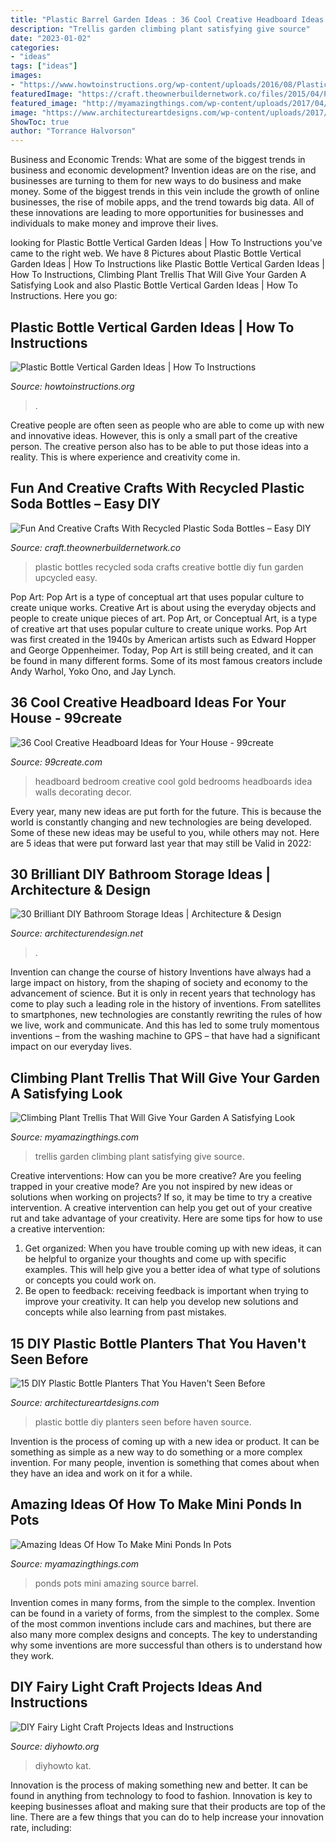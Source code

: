 ```yaml
---
title: "Plastic Barrel Garden Ideas : 36 Cool Creative Headboard Ideas For Your House"
description: "Trellis garden climbing plant satisfying give source"
date: "2023-01-02"
categories:
- "ideas"
tags: ["ideas"]
images:
- "https://www.howtoinstructions.org/wp-content/uploads/2016/08/Plastic-Bottle-Vertical-Garden-Ideas-2.jpg"
featuredImage: "https://craft.theownerbuildernetwork.co/files/2015/04/Plastic-Bottle-Ideas015.jpg"
featured_image: "http://myamazingthings.com/wp-content/uploads/2017/04/wine-barrel.jpg"
image: "https://www.architectureartdesigns.com/wp-content/uploads/2017/05/11-6.jpg"
ShowToc: true
author: "Torrance Halvorson"
---
```



Business and Economic Trends: What are some of the biggest trends in business and economic development?
Invention ideas are on the rise, and businesses are turning to them for new ways to do business and make money. Some of the biggest trends in this vein include the growth of online businesses, the rise of mobile apps, and the trend towards big data. All of these innovations are leading to more opportunities for businesses and individuals to make money and improve their lives.

	

		
looking for Plastic Bottle Vertical Garden Ideas | How To Instructions you've came to the right web. We have 8 Pictures about Plastic Bottle Vertical Garden Ideas | How To Instructions like Plastic Bottle Vertical Garden Ideas | How To Instructions, Climbing Plant Trellis That Will Give Your Garden A Satisfying Look and also Plastic Bottle Vertical Garden Ideas | How To Instructions. Here you go:
		
    
## Plastic Bottle Vertical Garden Ideas | How To Instructions

<img loading=lazy src="https://www.howtoinstructions.org/wp-content/uploads/2016/08/Plastic-Bottle-Vertical-Garden-Ideas-2.jpg" onerror="this.onerror=null;this.src='https://tse2.mm.bing.net/th?id=OIP.OjMSBmn8ohr5jfGkZ9S8oAHaFi&amp;pid=15.1';" alt="Plastic Bottle Vertical Garden Ideas | How To Instructions">

_Source: howtoinstructions.org_

>. 

	

Creative people are often seen as people who are able to come up with new and innovative ideas. However, this is only a small part of the creative person. The creative person also has to be able to put those ideas into a reality. This is where experience and creativity come in.

    
## Fun And Creative Crafts With Recycled Plastic Soda Bottles – Easy DIY

<img loading=lazy src="https://craft.theownerbuildernetwork.co/files/2015/04/Plastic-Bottle-Ideas015.jpg" onerror="this.onerror=null;this.src='https://tse1.mm.bing.net/th?id=OIP.-fuyc2TfrrDA_Q5MKk9GggHaE7&amp;pid=15.1';" alt="Fun And Creative Crafts With Recycled Plastic Soda Bottles – Easy DIY">

_Source: craft.theownerbuildernetwork.co_

>plastic bottles recycled soda crafts creative bottle diy fun garden upcycled easy. 

	

Pop Art: Pop Art is a type of conceptual art that uses popular culture to create unique works.
Creative Art is about using the everyday objects and people to create unique pieces of art. Pop Art, or Conceptual Art, is a type of creative art that uses popular culture to create unique works. Pop Art was first created in the 1940s by American artists such as Edward Hopper and George Oppenheimer. Today, Pop Art is still being created, and it can be found in many different forms. Some of its most famous creators include Andy Warhol, Yoko Ono, and Jay Lynch.

    
## 36 Cool Creative Headboard Ideas For Your House - 99create

<img loading=lazy src="http://4.bp.blogspot.com/-qe9VFbzAbgc/VUZ0wYeAqDI/AAAAAAAAEs0/oVMu4tTCarI/s1600/diy-headboard%2B(14).jpg" onerror="this.onerror=null;this.src='https://tse4.mm.bing.net/th?id=OIP.-e8bmFZxPX54PSg9EZaycgAAAA&amp;pid=15.1';" alt="36 Cool Creative Headboard Ideas for Your House - 99create">

_Source: 99create.com_

>headboard bedroom creative cool gold bedrooms headboards idea walls decorating decor. 

	

Every year, many new ideas are put forth for the future. This is because the world is constantly changing and new technologies are being developed. Some of these new ideas may be useful to you, while others may not. Here are 5 ideas that were put forward last year that may still be Valid in 2022: 

    
## 30 Brilliant DIY Bathroom Storage Ideas | Architecture &amp; Design

<img loading=lazy src="https://cdn.architecturendesign.net/wp-content/uploads/2014/08/diy-bathroom-storage-ideas-10.jpg" onerror="this.onerror=null;this.src='https://tse1.mm.bing.net/th?id=OIP.eDQrBpgiEROAvGKM8EPjCwHaJ4&amp;pid=15.1';" alt="30 Brilliant DIY Bathroom Storage Ideas | Architecture &amp; Design">

_Source: architecturendesign.net_

>. 

	

Invention can change the course of history
Inventions have always had a large impact on history, from the shaping of society and economy to the advancement of science. But it is only in recent years that technology has come to play such a leading role in the history of inventions. From satellites to smartphones, new technologies are constantly rewriting the rules of how we live, work and communicate. And this has led to some truly momentous inventions – from the washing machine to GPS – that have had a significant impact on our everyday lives.

    
## Climbing Plant Trellis That Will Give Your Garden A Satisfying Look

<img loading=lazy src="http://myamazingthings.com/wp-content/uploads/2017/04/RX-DK-AP02901_rosa-new-dawn_s3x4.jpg.rend_.hgtvcom.1280.1707.jpeg" onerror="this.onerror=null;this.src='https://tse3.mm.bing.net/th?id=OIP.BUZpuymzZdaZSGrdRNO36wHaJ4&amp;pid=15.1';" alt="Climbing Plant Trellis That Will Give Your Garden A Satisfying Look">

_Source: myamazingthings.com_

>trellis garden climbing plant satisfying give source. 

	

Creative interventions: How can you be more creative?
Are you feeling trapped in your creative mode? Are you not inspired by new ideas or solutions when working on projects? If so, it may be time to try a creative intervention. A creative intervention can help you get out of your creative rut and take advantage of your creativity. Here are some tips for how to use a creative intervention: 
1. Get organized: When you have trouble coming up with new ideas, it can be helpful to organize your thoughts and come up with specific examples. This will help give you a better idea of what type of solutions or concepts you could work on. 
2. Be open to feedback: receiving feedback is important when trying to improve your creativity. It can help you develop new solutions and concepts while also learning from past mistakes. 

    
## 15 DIY Plastic Bottle Planters That You Haven&#039;t Seen Before

<img loading=lazy src="https://www.architectureartdesigns.com/wp-content/uploads/2017/05/11-6.jpg" onerror="this.onerror=null;this.src='https://tse1.mm.bing.net/th?id=OIP.vv-XokQFpQymg6vQzpHvAAHaKo&amp;pid=15.1';" alt="15 DIY Plastic Bottle Planters That You Haven&#039;t Seen Before">

_Source: architectureartdesigns.com_

>plastic bottle diy planters seen before haven source. 

	

Invention is the process of coming up with a new idea or product. It can be something as simple as a new way to do something or a more complex invention. For many people, invention is something that comes about when they have an idea and work on it for a while.

    
## Amazing Ideas Of How To Make Mini Ponds In Pots

<img loading=lazy src="http://myamazingthings.com/wp-content/uploads/2017/04/wine-barrel.jpg" onerror="this.onerror=null;this.src='https://tse4.mm.bing.net/th?id=OIP.kSIcvhpq1xaSWyXA4gHSxAHaMY&amp;pid=15.1';" alt="Amazing Ideas Of How To Make Mini Ponds In Pots">

_Source: myamazingthings.com_

>ponds pots mini amazing source barrel. 

	

Invention comes in many forms, from the simple to the complex.
Invention can be found in a variety of forms, from the simplest to the complex. Some of the most common inventions include cars and machines, but there are also many more complex designs and concepts. The key to understanding why some inventions are more successful than others is to understand how they work.

    
## DIY Fairy Light Craft Projects Ideas And Instructions

<img loading=lazy src="https://www.diyhowto.org/wp-content/uploads/DIYHowto-DIY-Fairy-Light-Projects-Instruction-10.jpg" onerror="this.onerror=null;this.src='https://tse4.mm.bing.net/th?id=OIP.60fNM4dV1Ma-OWhs8fvPwQHaOj&amp;pid=15.1';" alt="DIY Fairy Light Craft Projects Ideas and Instructions">

_Source: diyhowto.org_

>diyhowto kat. 

	

Innovation is the process of making something new and better. It can be found in anything from technology to food to fashion. Innovation is key to keeping businesses afloat and making sure that their products are top of the line. There are a few things that you can do to help increase your innovation rate, including:

